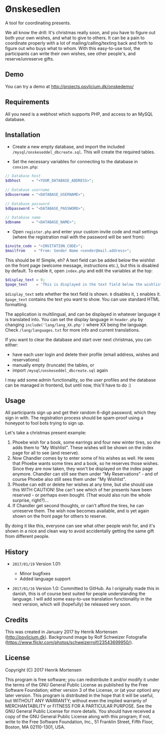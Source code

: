 # Ønskesedlen
A tool for coordinating presents.

We all know the drill: It's christmas really soon, and you have to figure out both your own wishes, and what to give to others. It can be a pain to coordinate properly with a lot of mailing/calling/texting back and forth to figure out who buys what to whom. With this easy-to-use tool, the participants can write their own wishes, see other people's, and reserve/unreserve gifts.

## Demo

You can try a demo at http://projects.psylicium.dk/onskedemo/

## Requirements

All you need is a webhost which supports PHP, and access to an MySQL database.

## Installation

* Create a new empty database, and import the included `/mysql/onskeseddel_dbcreate.sql`. This will create the required tables.

* Set the necessary variables for connecting to the database in `conxion.php`:

```php
// Database host
$dbhost     = "<YOUR_DATABASE_ADDRESS>";
 
// Database username
$dbusername = "<DATABASE_USERNAME>";
 
// Database password
$dbpassword = "<DATABASE_PASSWORD>";
 
// Database name
$dbname     = "<DATABASE_NAME>";
```

* Open `register.php` and enter your custom invite code and mail settings (where the registration mail with the password will be sent from):

```php
$invite_code = "<INVITATION_CODE>";
$mailfrom    = "From: Sender Name <sender@mail.address>";
```

This should be it! Simple, eh? A text field can be added below the wishlist on the front page (welcome message, instructions etc.), but this is disabled by default. To enable it, open `index.php` and edit the variables at the top:

```php
$display_text = 0;
$page_text    = 'This is displayed in the text field below the wishlist';
```

`$display_text` sets whether the text field is shown. `0` disables it, `1` enables it.
`$page_text` contains the text you want to show. You can use standard HTML formatting.

The application is multilingual, and can be displayed in whatever language it is translated into. You can set the display language in `header.php` by changing `include('lang/lang_XX.php')` where XX being the language. Check `/lang/languages.txt` for more info and current translations.

If you want to clear the database and start over next christmas, you can either:
* have each user login and delete their profile (email address, wishes and reservations)
* manually empty (truncate) the tables, or
* import `/mysql/onskeseddel_dbcreate.sql` again

I may add some admin functionality, so the user profiles and the database can be managed in frontend, but until now, this'll have to do :)

## Usage

All participants sign up and get their random 6-digit password, which they sign in with. The registration process should be spam-proof using a honeypot to fool bots trying to sign up.

Let's take a christmas present example:

1. Phoebe wish for a book, some earrings and four new winter tires, so she adds them to "My Wishlist". These wishes will be shown on the index page for all to see (and reserve).
2. Now Chandler comes by to enter some of his wishes as well. He sees that Phoebe wants some tires and a book, so he reserves those wishes. Since they are now taken, they won't be displayed on the index page anymore. Chandler can still see them under "My Reservations" - and of course Phoebe also still sees them under "My Wishlist".
3. Phoebe can edit or delete her wishes at any time, but she should use this WITH CAUTION! She can't see which of her presents have been reserved - or perhaps even bought. (That would also ruin the whole surprise, right?)...
4. If Chandler get second thoughts, or can't afford the tires, he can unreserve them. The wish now becomes available, and is yet again shown on the front page for others to reserve.

By doing it like this, everyone can see what other people wish for, and it's shown in a nice and clean way to avoid accidentally getting the same gift from different people.

## History

* `2017/01/19` Version 1.01:
	- Minor bugfixes
	- Added language support

* `2017/01/16` Version 1.0: Committed to GitHub. As I originally made this in danish, this is of course best suited for people understanding the language. I will add some easy-to-use translation functionality in the next version, which will (hopefully) be released very soon.

## Credits

This was created in January 2017 by Henrik Mortensen (http://psylicium.dk). Background image by Rolf Schweizer Fotografie (https://www.flickr.com/photos/schweizerrolf/23543699950/).

## License

Copyright (C) 2017 Henrik Mortensen

This program is free software; you can redistribute it and/or modify it under the terms of the GNU General Public License as published by the Free Software Foundation; either version 3 of the License, or (at your option) any later version. This program is distributed in the hope that it will be useful, but WITHOUT ANY WARRANTY; without even the implied warranty of MERCHANTABILITY or FITNESS FOR A PARTICULAR PURPOSE. See the GNU General Public License for more details. You should have received a copy of the GNU General Public License along with this program; if not, write to the Free Software Foundation, Inc., 51 Franklin Street, Fifth Floor, Boston, MA  02110-1301, USA.
